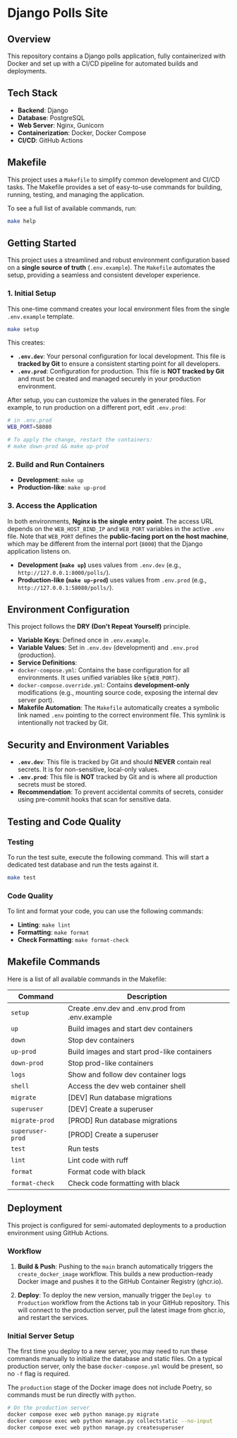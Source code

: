 # Django Polls Site

## Overview

This repository contains a Django polls application, fully containerized with Docker and set up with a CI/CD pipeline for automated builds and deployments.

## Tech Stack

*   **Backend**: Django
*   **Database**: PostgreSQL
*   **Web Server**: Nginx, Gunicorn
*   **Containerization**: Docker, Docker Compose
*   **CI/CD**: GitHub Actions

## Makefile

This project uses a `Makefile` to simplify common development and CI/CD tasks. The Makefile provides a set of easy-to-use commands for building, running, testing, and managing the application.

To see a full list of available commands, run:

```bash
make help
```

## Getting Started

This project uses a streamlined and robust environment configuration based on a **single source of truth** (`.env.example`). The `Makefile` automates the setup, providing a seamless and consistent developer experience.

### 1. Initial Setup
This one-time command creates your local environment files from the single `.env.example` template.
```bash
make setup
```
This creates:
*   **`.env.dev`**: Your personal configuration for local development. This file is **tracked by Git** to ensure a consistent starting point for all developers.
*   **`.env.prod`**: Configuration for production. This file is **NOT tracked by Git** and must be created and managed securely in your production environment.

After setup, you can customize the values in the generated files. For example, to run production on a different port, edit `.env.prod`:
```sh
# in .env.prod
WEB_PORT=58080

# To apply the change, restart the containers:
# make down-prod && make up-prod
```

### 2. Build and Run Containers
*   **Development**: `make up`
*   **Production-like**: `make up-prod`

### 3. Access the Application
In both environments, **Nginx is the single entry point**. The access URL depends on the `WEB_HOST_BIND_IP` and `WEB_PORT` variables in the active `.env` file. Note that `WEB_PORT` defines the **public-facing port on the host machine**, which may be different from the internal port (`8000`) that the Django application listens on.
*   **Development (`make up`)** uses values from `.env.dev` (e.g., `http://127.0.0.1:8000/polls/`).
*   **Production-like (`make up-prod`)** uses values from `.env.prod` (e.g., `http://127.0.0.1:58080/polls/`).

## Environment Configuration
This project follows the **DRY (Don't Repeat Yourself)** principle.

*   **Variable Keys**: Defined once in `.env.example`.
*   **Variable Values**: Set in `.env.dev` (development) and `.env.prod` (production).
*   **Service Definitions**:
  * `docker-compose.yml`: Contains the base configuration for all environments. It uses unified variables like `${WEB_PORT}`.
  * `docker-compose.override.yml`: Contains **development-only** modifications (e.g., mounting source code, exposing the internal dev server port).
*   **Makefile Automation**: The `Makefile` automatically creates a symbolic link named `.env` pointing to the correct environment file. This symlink is intentionally not tracked by Git.

## Security and Environment Variables
*   **`.env.dev`**: This file is tracked by Git and should **NEVER** contain real secrets. It is for non-sensitive, local-only values.
*   **`.env.prod`**: This file is **NOT** tracked by Git and is where all production secrets must be stored.
*   **Recommendation**: To prevent accidental commits of secrets, consider using pre-commit hooks that scan for sensitive data.

## Testing and Code Quality

### Testing
To run the test suite, execute the following command. This will start a dedicated test database and run the tests against it.
```bash
make test
```

### Code Quality
To lint and format your code, you can use the following commands:
*   **Linting**: `make lint`
*   **Formatting**: `make format`
*   **Check Formatting**: `make format-check`

## Makefile Commands

Here is a list of all available commands in the Makefile:

| Command          | Description                                       |
|------------------|---------------------------------------------------|
| `setup`          | Create .env.dev and .env.prod from .env.example   |
| `up`             | Build images and start dev containers             |
| `down`           | Stop dev containers                               |
| `up-prod`        | Build images and start prod-like containers       |
| `down-prod`      | Stop prod-like containers                         |
| `logs`           | Show and follow dev container logs                |
| `shell`          | Access the dev web container shell                |
| `migrate`        | [DEV] Run database migrations                     |
| `superuser`      | [DEV] Create a superuser                          |
| `migrate-prod`   | [PROD] Run database migrations                    |
| `superuser-prod` | [PROD] Create a superuser                         |
| `test`           | Run tests                                         |
| `lint`           | Lint code with ruff                               |
| `format`         | Format code with black                            |
| `format-check`   | Check code formatting with black                  |

## Deployment

This project is configured for semi-automated deployments to a production environment using GitHub Actions.

### Workflow

1.  **Build & Push**: Pushing to the `main` branch automatically triggers the `create_docker_image` workflow. This builds a new production-ready Docker image and pushes it to the GitHub Container Registry (ghcr.io).

2.  **Deploy**: To deploy the new version, manually trigger the `Deploy to Production` workflow from the Actions tab in your GitHub repository. This will connect to the production server, pull the latest image from ghcr.io, and restart the services.

### Initial Server Setup

The first time you deploy to a new server, you may need to run these commands manually to initialize the database and static files. On a typical production server, only the base `docker-compose.yml` would be present, so no `-f` flag is required.

The `production` stage of the Docker image does not include Poetry, so commands must be run directly with `python`.

```bash
# On the production server
docker compose exec web python manage.py migrate
docker compose exec web python manage.py collectstatic --no-input
docker compose exec web python manage.py createsuperuser
```